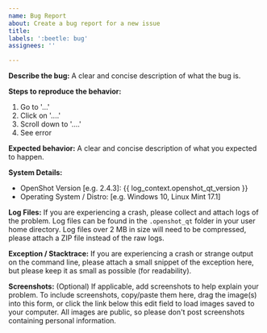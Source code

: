 ```yaml
---
name: Bug Report
about: Create a bug report for a new issue
title:
labels: ':beetle: bug'
assignees: ''

---
```

<!-- Please verify this bug has not already been reported: https://github.com/OpenShot/openshot-qt/issues -->

**Describe the bug:**
A clear and concise description of what the bug is.

**Steps to reproduce the behavior:**
1. Go to '...'
2. Click on '....'
3. Scroll down to '....'
4. See error

**Expected behavior:**
A clear and concise description of what you expected to happen.

**System Details:**
- OpenShot Version [e.g. 2.4.3]: {{ log_context.openshot_qt_version }}
- Operating System / Distro: [e.g. Windows 10, Linux Mint 17.1]

**Log Files:**
If you are experiencing a crash, please collect and attach logs of the problem.  Log files can be found in the `.openshot_qt` folder in your user home directory. Log files over 2 MB in size will need to be compressed, please attach a ZIP file instead of the raw logs.

**Exception / Stacktrace:**
If you are experiencing a crash or strange output on the command line, please attach a small snippet of the exception here, but please keep it as small as possible (for readability).

**Screenshots:** (Optional)
If applicable, add screenshots to help explain your problem. To include screenshots, copy/paste them here, drag the image(s) into this form, or click the link below this edit field to load images saved to your computer. All images are public, so please don't post screenshots containing personal information.

